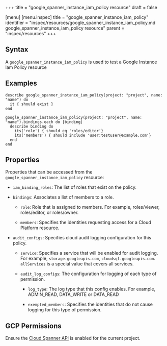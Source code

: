 +++
title = "google_spanner_instance_iam_policy resource"
draft = false

[menu]
  [menu.inspec]
    title = "google_spanner_instance_iam_policy"
    identifier = "inspec/resources/google_spanner_instance_iam_policy.md google_spanner_instance_iam_policy resource"
    parent = "inspec/resources"
+++


## Syntax
A `google_spanner_instance_iam_policy` is used to test a Google Instance Iam Policy resource

## Examples
```
describe google_spanner_instance_iam_policy(project: "project", name: "name") do
  it { should exist }
end

google_spanner_instance_iam_policy(project: "project", name: "name").bindings.each do |binding|
  describe binding do
    its('role') { should eq 'roles/editor'}
    its('members') { should include 'user:testuser@example.com'}
  end
end
```

## Properties
Properties that can be accessed from the `google_spanner_instance_iam_policy` resource:

  * `iam_binding_roles`: The list of roles that exist on the policy.

  * `bindings`: Associates a list of members to a role.

    * `role`: Role that is assigned to members. For example, roles/viewer, roles/editor, or roles/owner.

    * `members`: Specifies the identities requesting access for a Cloud Platform resource.

  * `audit_configs`: Specifies cloud audit logging configuration for this policy.

    * `service`: Specifies a service that will be enabled for audit logging. For example, `storage.googleapis.com`, `cloudsql.googleapis.com`. `allServices`  is a special value that covers all services.

    * `audit_log_configs`: The configuration for logging of each type of permission.

      * `log_type`: The log type that this config enables. For example, ADMIN_READ, DATA_WRITE or DATA_READ

      * `exempted_members`: Specifies the identities that do not cause logging for this type of permission.



## GCP Permissions

Ensure the [Cloud Spanner API](https://console.cloud.google.com/apis/library/spanner.googleapis.com/) is enabled for the current project.
